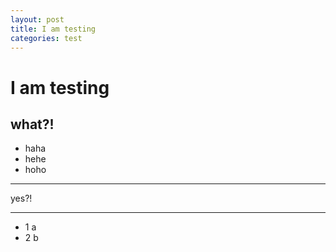 ```yaml
---
layout: post
title: I am testing
categories: test
---
```

I am testing
==================
what?!
---------------------
+ haha
+ hehe
+ hoho

**********************************
yes?!

**************************************
+ 1 a
+ 2 b